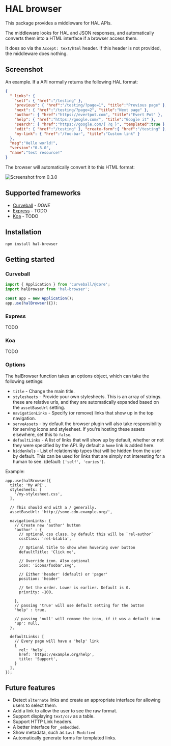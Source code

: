 HAL browser
===========

This package provides a middleware for HAL APIs.

The middleware looks for HAL and JSON responses, and automatically converts
them into a HTML interface if a browser access them.

It does so via the `Accept: text/html` header. If this header is not provided,
the middleware does nothing.


Screenshot
----------

An example. If a API normally returns the following HAL format:

```json
{
  "_links": {
    "self": { "href":"/testing" },
    "previous": { "href":"/testing/?page=1", "title":"Previous page" },
    "next": { "href":"/testing/?page=2", "title":"Next page" },
    "author": { "href":"https://evertpot.com", "title":"Evert Pot" },
    "help": { "href":"https://google.com/", "title":"Google it" },
    "search": { "href":"https://google.com/{ ?q }", "templated":true },
    "edit": { "href":"/testing" }, "create-form":{ "href":"/testing" },
    "my-link": { "href":"/foo-bar", "title":"Custom link" }
  },
  "msg":"Hello world!",
  "version":"0.3.0",
  "name":"test resource!"
}
```

The browser will automatically convert it to this HTML format:

![Screenshot from 0.3.0](https://github.com/evert/hal-browser/blob/master/screenshots/0.3.0.png)

Supported frameworks
--------------------

* [Curveball][1] - *DONE*
* [Express][2] - TODO
* [Koa][3] - TODO

Installation
------------

    npm install hal-browser


Getting started
---------------

### Curveball

```typescript
import { Application } from 'curveball/@core';
import halBrowser from 'hal-browser';

const app = new Application();
app.use(halBrowser({});
```

### Express

TODO

### Koa

TODO

### Options

The halBrowser function takes an options object, which can take the following
settings:

* `title` - Change the main title.
* `stylesheets` - Provide your own stylesheets. This is an array of strings.
  these are relative urls, and they are automatically expanded based on the
  `assetBaseUrl` setting.
* `navigationLinks` - Specify (or remove) links that show up in the top
  navigation.
* `serveAssets` - by default the browser plugin will also take responsibility
  for serving icons and stylesheet. If you're hosting these assets elsewhere,
  set this to `false`.
* `defaultLinks` - A list of links that will show up by default, whether or not
  they were specified by the API. By default a `home` link is added here.
* `hiddenRels` - List of relationship types that will be hidden from the user by
  default. This can be used for links that are simply not interesting for a human
  to see. (default: `['self', 'curies']`.

Example:

```javacript
app.use(halBrowser({
  title: 'My API',
  stylesheets: [
    '/my-stylesheet.css',
  ],

  // This should end with a / generally.
  assetBaseUrl: 'http://some-cdn.example.org/',

  navigationLinks: {
    // Create new 'author' button
    'author' : {
      // optional css class, by default this will be `rel-author`
      cssClass: 'rel-blabla',

      // Optional title to show when hovering over button
      defaultTitle: 'Click me',

      // Override icon. Also optional
      icon: 'icons/foobar.svg',

      // Either 'header' (default) or 'pager'
      position: 'header'

      // Set the order. Lower is earlier. Default is 0.
      priority: -100,

    },
    // passing 'true' will use default setting for the button
    'help' : true,

    // passing 'null' will remove the icon, if it was a default icon
    'up': null,
  },

  defaultLinks: [
    // Every page will have a 'help' link
    {
      rel: 'help',
      href: 'https://example.org/help',
      title: 'Support',
    }
  ],
});
```

Future features
---------------

* Detect `alternate` links and create an appropriate interface for allowing
  users to select them.
* Add a link to allow the user to see the raw format.
* Support displaying `text/csv` as a table.
* Support HTTP Link headers.
* A better interface for `_embedded`.
* Show metadata, such as `Last-Modified`
* Automatically generate forms for templated links.

[1]: https://github.com/expressjs/core
[2]: https://expressjs.com/
[3]: https://koajs.com/
[4]: https://github.com/isagalaev/highlight.js/
